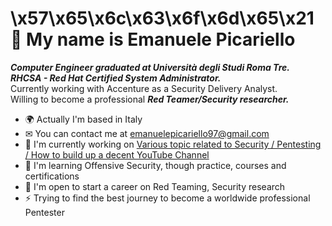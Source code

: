 \x57\x65\x6c\x63\x6f\x6d\x65\x21
<br />
 👋 My name is Emanuele Picariello
====================================

***Computer Engineer graduated at Università degli Studi Roma Tre.*** <br />
***RHCSA - Red Hat Certified System Administrator.*** <br/>
Currently working with Accenture as a Security Delivery Analyst. <br/>
Willing to become a professional ***Red Teamer/Security researcher.***

* 🌍 Actually I'm based in Italy
* ✉  You can contact me at [emanuelepicariello97@gmail.com](mailto:emanuelepicariello97@gmail.com)
* 🚀  I'm currently working on [Various topic related to Security / Pentesting / How to build up a decent YouTube Channel](http://www.youtube.com/channel/UCx0vGbOo3fdwTK0YqcrVQVw)
* 🧠  I'm learning Offensive Security, though practice, courses and certifications
* 🤝  I'm open to start a career on Red Teaming, Security research
* ⚡  Trying to find the best journey to become a worldwide professional Pentester
